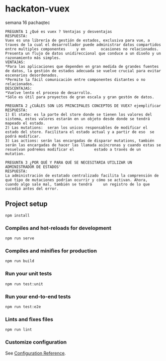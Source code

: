 # hackaton-vuex
semana 16 pachaqtec

    PREGUNTA 1 ¿Qué es vuex ? Ventajas y desventajas
    RESPUESTA: 
    Vuex es una librería de gestión de estados, exclusiva para vue, a traves de la cual el desarrollador puede administrar datos compartidos entre multiples componentes     y en       ocasiones no relacionados. Presenta un flujo de datos unidireccional que conduce a un diseño y un razonamiento más simples.
    VENTAJAS:
    *Para las aplicaciones que dependen en gran medida de grandes fuentes de datos, la gestión de estados adecuada se vuelve crucial para evitar escenarios desordenados.
    *Permite la fácil comunicación entre componentes distantes o no relacionados.
    DESCENTAJAS:
    *Vuelve lento el proceso de desarrollo.
    *Sólo es útil para proyectos de gran escala y gran gestón de datos. 
    
    PREGUNTA 2 ¿CUÁLES SON LOS PRINCIPALES CONCEPTOS DE VUEX? ejemplificar
    RESPUESTA:
    1) El state: es la parte del store donde se tienen los valores del sistema, estos valores estarán en un objeto desde donde se tendrá mapeado el estado.
    2) Las mutations:  seran los unicos responsables de modificar el estado del store. Facilitara el estado actual y a partir de eso  se podrá modificar.
    3) Las actions: serán las encargadas de disparar mutations, también serán las encargadas de hacer las llamada asíncronas y cuando estas se resuelvan podremos modificar el         estado a través de un mutation.
    
    PREGUNTA 3 ¿POR QUÉ Y PARA QUÉ SE NECESITARIA UTILIZAR UN ADMINISTRADOR DE ESTADOS'
    RESPUESTA: 
    La administración de estatado centralizado facilita la comprensión de qué tipo de mutaciones podrían ocurrir y cómo se activan. Ahora, cuando algo sale mal, también se tendrá     un registro de lo que sucedió antes del error.
    
    


## Project setup
```
npm install
```

### Compiles and hot-reloads for development
```
npm run serve
```

### Compiles and minifies for production
```
npm run build
```

### Run your unit tests
```
npm run test:unit
```

### Run your end-to-end tests
```
npm run test:e2e
```

### Lints and fixes files
```
npm run lint
```

### Customize configuration
See [Configuration Reference](https://cli.vuejs.org/config/).

